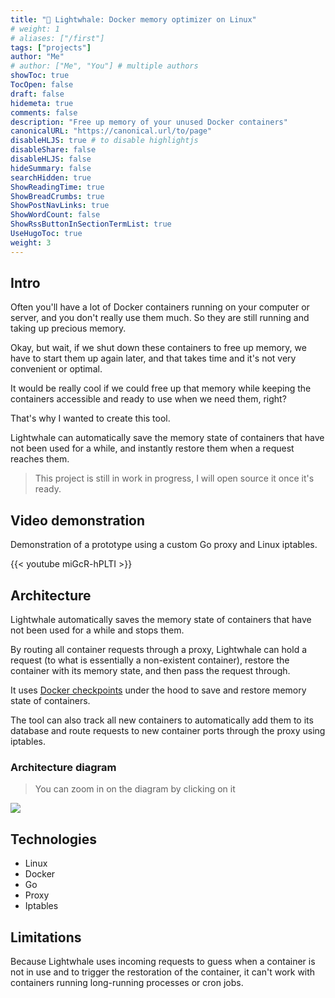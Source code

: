 ```yaml
---
title: "🐋 Lightwhale: Docker memory optimizer on Linux"
# weight: 1
# aliases: ["/first"]
tags: ["projects"]
author: "Me"
# author: ["Me", "You"] # multiple authors
showToc: true
TocOpen: false
draft: false
hidemeta: true
comments: false
description: "Free up memory of your unused Docker containers"
canonicalURL: "https://canonical.url/to/page"
disableHLJS: true # to disable highlightjs
disableShare: false
disableHLJS: false
hideSummary: false
searchHidden: true
ShowReadingTime: true
ShowBreadCrumbs: true
ShowPostNavLinks: true
ShowWordCount: false
ShowRssButtonInSectionTermList: true
UseHugoToc: true
weight: 3
---
```


## Intro

Often you'll have a lot of Docker containers running on your computer or server, and you don't really use them much. So they are still running and taking up precious memory.

Okay, but wait, if we shut down these containers to free up memory, we have to start them up again later, and that takes time and it's not very convenient or optimal.

It would be really cool if we could free up that memory while keeping the containers accessible and ready to use when we need them, right?

That's why I wanted to create this tool.

Lightwhale can automatically save the memory state of containers that have not been used for a while, and instantly restore them when a request reaches them.

> This project is still in work in progress, I will open source it once it's ready.

## Video demonstration

Demonstration of a prototype using a custom Go proxy and Linux iptables.

{{< youtube miGcR-hPLTI >}}

## Architecture

Lightwhale automatically saves the memory state of containers that have not been used for a while and stops them.

By routing all container requests through a proxy, Lightwhale can hold a request (to what is essentially a non-existent container), restore the container with its memory state, and then pass the request through.

It uses [Docker checkpoints](https://docs.docker.com/engine/reference/commandline/checkpoint/) under the hood to save and restore memory state of containers.

The tool can also track all new containers to automatically add them to its database and route requests to new container ports through the proxy using iptables.

### Architecture diagram

> You can zoom in on the diagram by clicking on it

![](/lightwhale-mermaid-diagram.svg)

## Technologies

- Linux
- Docker
- Go
- Proxy
- Iptables

## Limitations

Because Lightwhale uses incoming requests to guess when a container is not in use and to trigger the restoration of the container, it can't work with containers running long-running processes or cron jobs.
